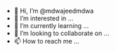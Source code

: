 - 👋 Hi, I’m @mdwajeedmdwa
- 👀 I’m interested in ...
- 🌱 I’m currently learning ...
- 💞️ I’m looking to collaborate on ...
- 📫 How to reach me ...

<!---
mdwajeedmdwa/mdwajeedmdwa is a ✨ special ✨ repository because its `README.md` (this file) appears on your GitHub profile.
You can click the Preview link to take a look at your changes.
--->
